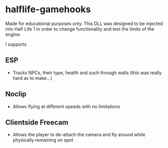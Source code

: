 # halflife-gamehooks

Made for educational purposes only. This DLL was designed to be injected into Half Life 1 in order to change functionality and test the limits of the engine.

I supports

## ESP
- Tracks NPCs, their type, health and such through walls (this was really hard as to make...)

## Noclip
- Allows flying at different speeds with no limitations

## Clientside Freecam
- Allows the player to de-attach the camera and fly around while physically remaining on spot
